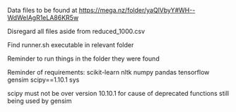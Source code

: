 Data files to be found at https://mega.nz/folder/yaQlVbyY#WH--WdWeIAgR1eLA86KR5w

Disregard all files aside from reduced_1000.csv

Find runner.sh executable in relevant folder 

Reminder to run things in the folder they were found

Reminder of requirements:
scikit-learn
nltk
numpy
pandas
tensorflow
gensim
scipy==1.10.1
sys

scipy must not be over version 10.10.1 for cause of deprecated functions still being used by gensim
